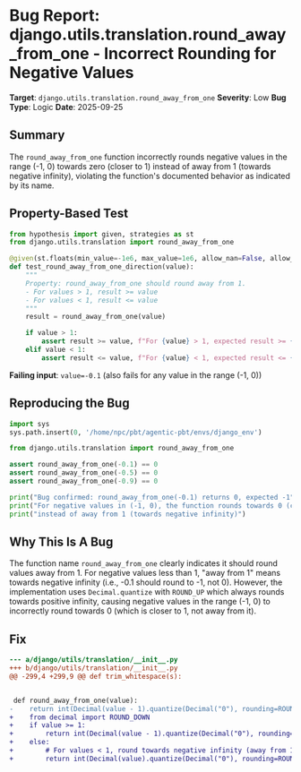 # Bug Report: django.utils.translation.round_away_from_one - Incorrect Rounding for Negative Values

**Target**: `django.utils.translation.round_away_from_one`
**Severity**: Low
**Bug Type**: Logic
**Date**: 2025-09-25

## Summary

The `round_away_from_one` function incorrectly rounds negative values in the range (-1, 0) towards zero (closer to 1) instead of away from 1 (towards negative infinity), violating the function's documented behavior as indicated by its name.

## Property-Based Test

```python
from hypothesis import given, strategies as st
from django.utils.translation import round_away_from_one

@given(st.floats(min_value=-1e6, max_value=1e6, allow_nan=False, allow_infinity=False).filter(lambda x: x != 1.0))
def test_round_away_from_one_direction(value):
    """
    Property: round_away_from_one should round away from 1.
    - For values > 1, result >= value
    - For values < 1, result <= value
    """
    result = round_away_from_one(value)

    if value > 1:
        assert result >= value, f"For {value} > 1, expected result >= {value}, got {result}"
    elif value < 1:
        assert result <= value, f"For {value} < 1, expected result <= {value}, got {result}"
```

**Failing input**: `value=-0.1` (also fails for any value in the range (-1, 0))

## Reproducing the Bug

```python
import sys
sys.path.insert(0, '/home/npc/pbt/agentic-pbt/envs/django_env')

from django.utils.translation import round_away_from_one

assert round_away_from_one(-0.1) == 0
assert round_away_from_one(-0.5) == 0
assert round_away_from_one(-0.9) == 0

print("Bug confirmed: round_away_from_one(-0.1) returns 0, expected -1")
print("For negative values in (-1, 0), the function rounds towards 0 (closer to 1)")
print("instead of away from 1 (towards negative infinity)")
```

## Why This Is A Bug

The function name `round_away_from_one` clearly indicates it should round values away from 1. For negative values less than 1, "away from 1" means towards negative infinity (i.e., -0.1 should round to -1, not 0). However, the implementation uses `Decimal.quantize` with `ROUND_UP` which always rounds towards positive infinity, causing negative values in the range (-1, 0) to incorrectly round towards 0 (which is closer to 1, not away from it).

## Fix

```diff
--- a/django/utils/translation/__init__.py
+++ b/django/utils/translation/__init__.py
@@ -299,4 +299,9 @@ def trim_whitespace(s):


 def round_away_from_one(value):
-    return int(Decimal(value - 1).quantize(Decimal("0"), rounding=ROUND_UP)) + 1
+    from decimal import ROUND_DOWN
+    if value >= 1:
+        return int(Decimal(value - 1).quantize(Decimal("0"), rounding=ROUND_UP)) + 1
+    else:
+        # For values < 1, round towards negative infinity (away from 1)
+        return int(Decimal(value).quantize(Decimal("0"), rounding=ROUND_DOWN))
```